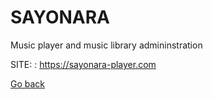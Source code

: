# SAYONARA
 
 Music player and music library admininstration
 
 SITE: : https://sayonara-player.com

 [Go back](https://portable-linux-apps.github.io/apps.html)
